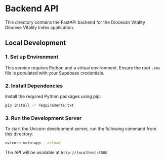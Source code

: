 # Backend API

This directory contains the FastAPI backend for the Diocesan Vitality Diocese Vitality Index application.

## Local Development

### 1. Set up Environment

This service requires Python and a virtual environment. Ensure the root `.env` file is populated with your Supabase credentials.

### 2. Install Dependencies

Install the required Python packages using pip:

```sh
pip install -r requirements.txt
```

### 3. Run the Development Server

To start the Uvicorn development server, run the following command from this directory:

```sh
uvicorn main:app --reload
```

The API will be available at `http://localhost:8000`.
